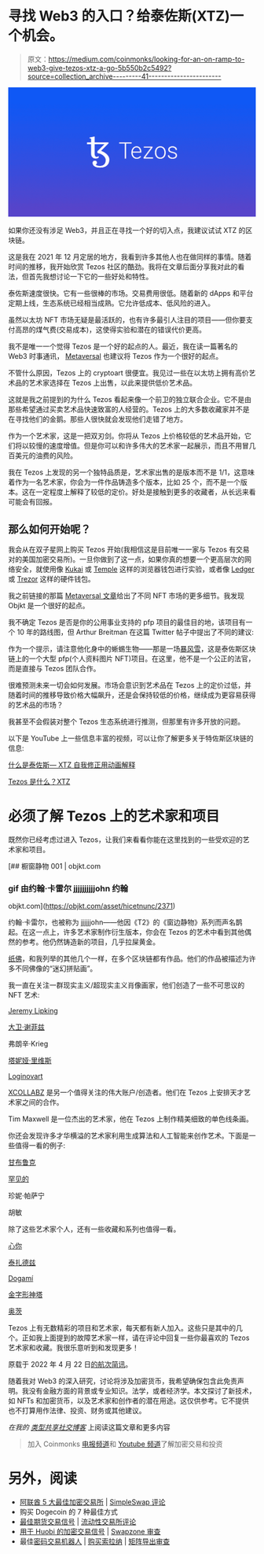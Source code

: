 # 寻找 Web3 的入口？给泰佐斯(XTZ)一个机会。

> 原文：<https://medium.com/coinmonks/looking-for-an-on-ramp-to-web3-give-tezos-xtz-a-go-5b550b2c5492?source=collection_archive---------41----------------------->

![](img/dd47e3e7f3820a6ee3f525addf16c386.png)

如果你还没有涉足 Web3，并且正在寻找一个好的切入点，我建议试试 XTZ 的区块链。

这是我在 2021 年 12 月定居的地方，我看到许多其他人也在做同样的事情。随着时间的推移，我开始欣赏 Tezos 社区的酷劲。我将在文章后面分享我对此的看法，但首先我想讨论一下它的一些好处和特性。

泰佐斯速度很快。它有一些很棒的市场。交易费用很低。随着新的 dApps 和平台定期上线，生态系统已经相当成熟。它允许低成本、低风险的进入。

虽然以太坊 NFT 市场无疑是最活跃的，也有许多最引人注目的项目——但你要支付高昂的煤气费(交易成本)，这使得实验和潜在的错误代价更高。

我不是唯一一个觉得 Tezos 是一个好的起点的人。最近，我在读一篇著名的 Web3 时事通讯， [Metaversal](https://metaversal.banklesshq.com/p/a-quick-guide-to-tezos-nfts?s=r) 也建议将 Tezos 作为一个很好的起点。

不管什么原因，Tezos 上的 cryptoart 很便宜。我见过一些在以太坊上拥有高价艺术品的艺术家选择在 Tezos 上出售，以此来提供低价艺术品。

这就是我之前提到的为什么 Tezos 看起来像一个前卫的独立联合企业。它不是由那些希望通过买卖艺术品快速致富的人经营的。Tezos 上的大多数收藏家并不是在寻找他们的金鹅。那些人很快就会发现他们走错了地方。

作为一个艺术家，这是一把双刃剑。你将从 Tezos 上价格较低的艺术品开始，它们将以较慢的速度增值。但是你可以和许多伟大的艺术家一起展示，而且不用冒几百美元的油费的风险。

我在 Tezos 上发现的另一个独特品质是，艺术家出售的是版本而不是 1/1，这意味着作为一名艺术家，你会为一件作品铸造多个版本，比如 25 个，而不是一个版本。这在一定程度上解释了较低的定价。好处是接触到更多的收藏者，从长远来看可能会有回报。

## 那么如何开始呢？

我会从在双子星网上购买 Tezos 开始(我相信这是目前唯一一家与 Tezos 有交易对的美国加密交易所)。一旦你做到了这一点，如果你真的想要一个更高层次的网络安全，就使用像 [Kukai](https://wallet.kukai.app/) 或 [Temple](https://templewallet.com/) 这样的浏览器钱包进行实验，或者像 [Ledger](https://www.ledger.com/) 或 [Trezor](https://trezor.io/) 这样的硬件钱包。

我之前链接的那篇 [Metaversal 文章](https://metaversal.banklesshq.com/p/a-quick-guide-to-tezos-nfts?s=r)给出了不同 NFT 市场的更多细节。我发现 Objkt 是一个很好的起点。

我不确定 Tezos 是否是你的公用事业支持的 pfp 项目的最佳目的地，该项目有一个 10 年的路线图，但 Arthur Breitman 在这篇 Twitter 帖子中提出了不同的建议:

作为一个提示，请注意他化身中的蜥蜴生物——那是一场[暴风雪](https://objkt.com/collection/tezzardz)，这是泰佐斯区块链上的一个大型 pfp(个人资料图片 NFT)项目。在这里，他不是一个公正的法官，而是直接与 Tezos 团队合作。

很难预测未来一切会如何发展。市场会意识到艺术品在 Tezos 上的定价过低，并随着时间的推移导致价格大幅飙升，还是会保持较低的价格，继续成为更容易获得的艺术品的市场？

我甚至不会假装对整个 Tezos 生态系统进行推测，但那里有许多开放的问题。

以下是 YouTube 上一些信息丰富的视频，可以让你了解更多关于特佐斯区块链的信息:

[什么是泰佐斯— XTZ 自我修正用动画解释](https://www.youtube.com/watch?v=Umy75ihttwo)

[Tezos 是什么？XTZ](https://www.youtube.com/watch?v=1GxDajT-DH8)

# **必须了解 Tezos 上的艺术家和项目**

既然你已经考虑过进入 Tezos，让我们来看看你能在这里找到的一些受欢迎的艺术家和项目。

[](https://objkt.com/asset/hicetnunc/2371) [## 橱窗静物 001 | objkt.com

### gif 由约翰·卡雷尔 jjjjjjjjjjohn 约翰

objkt.com](https://objkt.com/asset/hicetnunc/2371) 

约翰·卡雷尔，也被称为 jjjjjjohn——他因《T2》的《窗边静物》系列而声名鹊起。在这一点上，许多艺术家制作衍生版本，你会在 Tezos 的艺术中看到其他偶然的参考。他仍然铸造新的项目，几乎拉屎黄金。

[纸佛](https://twitter.com/paperbuddha)，和我列举的其他几个一样，在多个区块链都有作品。他们的作品被描述为许多不同佛像的“迷幻拼贴画”。

我一直在关注一群现实主义/超现实主义肖像画家，他们创造了一些不可思议的 NFT 艺术:

[Jeremy Lipking](https://twitter.com/lipking)

[大卫·谢菲兹](https://twitter.com/davidcheifetz)

弗朗辛·Krieg

[塔妮娅·里维斯](https://twitter.com/tania_rivilis)

[Loginovart](https://objkt.com/profile/tz1dVVnZCqo83YTqwj2JW5kfRNZtdyuzMUUK/created)

[XCOLLABZ](https://twitter.com/XCollabz) 是另一个值得关注的伟大账户/创造者。他们在 Tezos 上安排天才艺术家之间的合作。

Tim Maxwell 是一位杰出的艺术家，他在 Tezos 上制作精美细致的单色线条画。

你还会发现许多才华横溢的艺术家利用生成算法和人工智能来创作艺术。下面是一些值得一看的例子:

[甘布鲁克](https://twitter.com/ganbrood)

[罕见的](https://twitter.com/rare_force1)

珍妮·帕萨宁

胡敏

除了这些艺术家个人，还有一些收藏和系列也值得一看。

[心你](https://objkt.com/profile/heartyou/created)

[泰扎德兹](https://objkt.com/collection/tezzardz)

[Dogamí](https://objkt.com/collection/dogami)

[金字形神塔](https://objkt.com/collection/ziggurats)

[奥茨](https://objkt.com/collection/ottez)

Tezos 上有无数精彩的项目和艺术家，每天都有新人加入。这些只是其中的几个。正如我上面提到的故障艺术家一样，请在评论中回复一些你最喜欢的 Tezos 艺术家和收藏。我很乐意听到和发现更多！

原载于 2022 年 4 月 22 日[的航次简讯](https://web3voyage.substack.com/p/no-18-glitches-are-not-just-technical?s=w)。

随着我对 Web3 的深入研究，讨论将涉及加密货币，我希望确保包含此免责声明。我没有金融方面的背景或专业知识。法学，或者经济学。本文探讨了新技术，如 NFTs 和加密货币，以及艺术家和创作者的潜在用途。这仅供参考。它不提供也不打算用作法律、投资、财务或其他建议。

*在我的* [*类型共享社交博客*](https://typeshare.co/hassank/posts/looking-for-an-on-ramp-to-web3-give-tezos-xtz-a-go) 上阅读这篇文章和更多内容

> 加入 Coinmonks [电报频道](https://t.me/coincodecap)和 [Youtube 频道](https://www.youtube.com/c/coinmonks/videos)了解加密交易和投资

# 另外，阅读

*   [阿联酋 5 大最佳加密交易所](https://coincodecap.com/best-crypto-exchanges-in-uae) | [SimpleSwap 评论](https://coincodecap.com/simpleswap-review)
*   购买 Dogecoin 的 7 种最佳方式
*   [最佳期货交易信号](https://coincodecap.com/futures-trading-signals) | [流动性交易所评论](https://coincodecap.com/liquid-exchange-review)
*   [用于 Huobi 的加密交易信号](https://coincodecap.com/huobi-crypto-trading-signals) | [Swapzone 审查](/coinmonks/swapzone-review-crypto-exchange-data-aggregator-e0ad78e55ed7)
*   最佳[密码交易机器人](https://coincodecap.com/best-crypto-trading-bots) | [购买索拉纳](https://coincodecap.com/buy-solana) | [矩阵导出审查](https://coincodecap.com/matrixport-review)